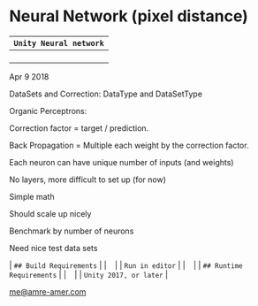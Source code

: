 # Neural Network (pixel distance)

| `Unity Neural network`             |
| ------------------------------------------------------------ |
| ` `                                                          |

Apr 9 2018

DataSets and Correction:
DataType and DataSetType

Organic Perceptrons:

Correction factor = target / prediction.

Back Propagation = Multiple each weight by the correction factor.

Each neuron can have unique number of inputs (and weights)

No layers, more difficult to set up (for now)

Simple math

Should scale up nicely

Benchmark by number of neurons

Need nice test data sets

| `## Build Requirements`                                      |
| ` `                                                          |
| `Run in editor`                                              |
| ` `                                                          |
| `## Runtime Requirements`                                    |
| ` `                                                          |
| `Unity 2017, or later`                                       |

me@amre-amer.com

